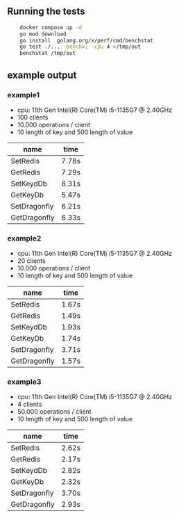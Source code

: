 ## Running the tests
```bash
    docker compose up -d
    go mod download
    go install  golang.org/x/perf/cmd/benchstat
    go test ./... -bench=. -cpu 4 >/tmp/out
    benchstat /tmp/out
```

## example output
### example1
- cpu: 11th Gen Intel(R) Core(TM) i5-1135G7 @ 2.40GHz
- 100 clients
- 10.000 operations / client
- 10 length of key and 500 length of value

|name                 |time    |
|---                  |---     |
|SetRedis             |7.78s   |
|GetRedis             |7.29s   |
|SetKeydDb            |8.31s   |
|GetKeyDb             |5.47s   |
|SetDragonfly         |6.21s   |
|GetDragonfly         |6.33s   |

### example2
- cpu: 11th Gen Intel(R) Core(TM) i5-1135G7 @ 2.40GHz
- 20 clients
- 10.000 operations / client
- 10 length of key and 500 length of value

|name                   |time    |
|---                    |---     |
|SetRedis               |1.67s   |
|GetRedis               |1.49s   |
|SetKeydDb              |1.93s   |
|GetKeyDb               |1.74s   |
|SetDragonfly           |3.71s   |
|GetDragonfly           |1.57s   |


### example3
- cpu: 11th Gen Intel(R) Core(TM) i5-1135G7 @ 2.40GHz
- 4 clients
- 50.000 operations / client
- 10 length of key and 500 length of value

|name                   |time    |
|---                    |---     |
|SetRedis               |2.62s   |
|GetRedis               |2.17s   |
|SetKeydDb              |2.82s   |
|GetKeyDb               |2.32s   |
|SetDragonfly           |3.70s   |
|GetDragonfly           |2.93s   |

